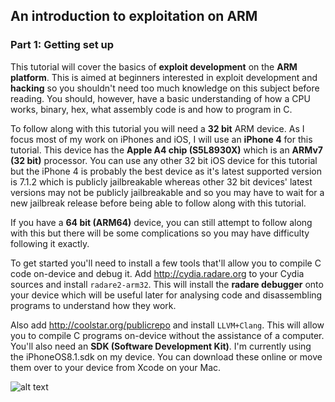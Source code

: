 ## An introduction to exploitation on ARM
### Part 1: Getting set up

This tutorial will cover the basics of **exploit development** on the **ARM platform**. This is aimed at beginners interested in exploit development and **hacking** so you shouldn't need too much knowledge on this subject before reading. You should, however, have a basic understanding of how a CPU works, binary, hex, what assembly code is and how to program in C.

To follow along with this tutorial you will need a **32 bit** ARM device. As I focus most of my work on iPhones and iOS, I will use an **iPhone 4** for this tutorial. This device has the **Apple A4 chip (S5L8930X)** which is an **ARMv7 (32 bit)** processor. You can use any other 32 bit iOS device for this tutorial but the iPhone 4 is probably the best device as it's latest supported version is 7.1.2 which is publicly jailbreakable whereas other 32 bit devices' latest versions may not be publicly jailbreakable and so you may have to wait for a new jailbreak release before being able to follow along with this tutorial.

If you have a **64 bit (ARM64)** device, you can still attempt to follow along with this but there will be some complications so you may have difficulty following it exactly.

To get started you'll need to install a few tools that'll allow you to compile C code on-device and debug it. Add http://cydia.radare.org to your Cydia sources and install `radare2-arm32`. This will install the **radare debugger** onto your device which will be useful later for analysing code and disassembling programs to understand how they work.

Also add http://coolstar.org/publicrepo and install `LLVM+Clang`. This will allow you to compile C programs on-device without the assistance of a computer. You'll also need an **SDK (Software Development Kit)**. I'm currently using the iPhoneOS8.1.sdk on my device. You can download these online or move them over to your device from Xcode on your Mac.

![alt text][logo]

[logo]: https://github.com/Billy-Ellis/Billy-Ellis.github.io/clang.png
